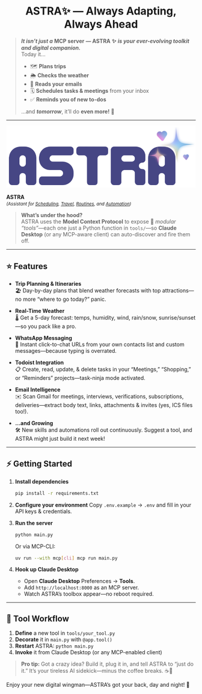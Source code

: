 # <center>ASTRA✨ — Always Adapting, Always Ahead</center>

> ***It isn’t just a*** **MCP server** **— ASTRA** **✨** ***is your ever-evolving toolkit and digital companion.***  
> Today it…  
> 
> * 🗺️ **Plans trips**  
> * 🌦️ **Checks the weather**  
> * 📧 **Reads your emails**  
> * 🗓️ **Schedules tasks & meetings** from your inbox  
> * ✅ **Reminds you of new to-dos**  
> 
> …and ***tomorrow***, it’ll do **even more!** 🎉  

---

![ASTRA Logo](assets/ASTRA_1.png)

**ASTRA**  
<small><em>(Assistant for <u>Scheduling</u>, <u>Travel</u>, <u>Routines</u>, and <u>Automation</u>)</em></small>  

> **What’s under the hood?**  
> ASTRA uses the **Model Context Protocol** to expose 🤖 _modular “tools”_—each one just a Python function in `tools/`—so **Claude Desktop** (or any MCP-aware client) can auto-discover and fire them off.

---

## ⭐ Features

- **Trip Planning & Itineraries**  
  🏖️ Day-by-day plans that blend weather forecasts with top attractions—no more “where to go today?” panic.

- **Real-Time Weather**  
  🌡️ Get a 5-day forecast: temps, humidity, wind, rain/snow, sunrise/sunset—so you pack like a pro.

- **WhatsApp Messaging**  
  📱 Instant click-to-chat URLs from your own contacts list and custom messages—because typing is overrated.

- **Todoist Integration**  
  📋 Create, read, update, & delete tasks in your “Meetings,” “Shopping,” or “Reminders” projects—task-ninja mode activated.

- **Email Intelligence**  
  ✉️ Scan Gmail for meetings, interviews, verifications, subscriptions, deliveries—extract body text, links, attachments & invites (yes, ICS files too!).

- **…and Growing**  
  🛠️ New skills and automations roll out continuously. Suggest a tool, and ASTRA might just build it next week!

---

## ⚡ Getting Started

1. **Install dependencies**  
   ```bash
   pip install -r requirements.txt

2. **Configure your environment**
   Copy `.env.example` → `.env` and fill in your API keys & credentials.

3. **Run the server**

   ```bash
   python main.py
   ```

   Or via MCP-CLI:

   ```bash
   uv run --with mcp[cli] mcp run main.py
   ```

4. **Hook up Claude Desktop**

   * Open **Claude Desktop** Preferences → **Tools**.
   * Add `http://localhost:8000` as an MCP server.
   * Watch ASTRA’s toolbox appear—no reboot required.

---

## 🔧 Tool Workflow

1. **Define** a new tool in `tools/your_tool.py`
2. **Decorate** it in `main.py` with `@app.tool()`
3. **Restart** ASTRA: `python main.py`
4. **Invoke** it from Claude Desktop (or any MCP-enabled client)

> **Pro tip:**
> Got a crazy idea? Build it, plug it in, and tell ASTRA to “just do it.” It’s your tireless AI sidekick—minus the coffee breaks. ☕🚫

Enjoy your new digital wingman—ASTRA’s got your back, day and night! 🌟

```
```

